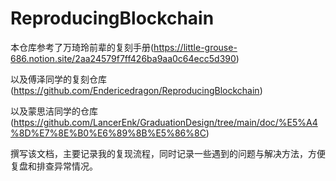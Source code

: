 # ReproducingBlockchain

本仓库参考了万琦玲前辈的复刻手册(https://little-grouse-686.notion.site/2aa24579f7ff426ba9aa0c64ecc5d390)

以及傅泽同学的复刻仓库(https://github.com/Endericedragon/ReproducingBlockchain)

以及蒙思洁同学的仓库(https://github.com/LancerEnk/GraduationDesign/tree/main/doc/%E5%A4%8D%E7%8E%B0%E6%89%8B%E5%86%8C)

撰写该文档，主要记录我的复现流程，同时记录一些遇到的问题与解决方法，方便复盘和排查异常情况。